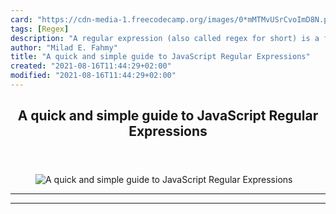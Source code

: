 ```yaml
---
card: "https://cdn-media-1.freecodecamp.org/images/0*mMTMvUSrCvoImD8N.png"
tags: [Regex]
description: "A regular expression (also called regex for short) is a fast "
author: "Milad E. Fahmy"
title: "A quick and simple guide to JavaScript Regular Expressions"
created: "2021-08-16T11:44:29+02:00"
modified: "2021-08-16T11:44:29+02:00"
---
```

<div class="site-wrapper">
<main id="site-main" class="site-main outer">
<div class="inner">
<article class="post-full post tag-regex tag-javascript tag-tech tag-programming tag-technology ">
<header class="post-full-header">
<h1 class="post-full-title">A quick and simple guide to JavaScript Regular Expressions</h1>
</header>
<figure class="post-full-image">
<picture>
<source media="(max-width: 700px)" sizes="1px" srcset="data:image/gif;base64,R0lGODlhAQABAIAAAAAAAP///yH5BAEAAAAALAAAAAABAAEAAAIBRAA7 1w">
<source media="(min-width: 701px)" sizes="(max-width: 800px) 400px,
(max-width: 1170px) 700px,
1400px" srcset="https://cdn-media-1.freecodecamp.org/images/0*mMTMvUSrCvoImD8N.png 300w,
https://cdn-media-1.freecodecamp.org/images/0*mMTMvUSrCvoImD8N.png 600w,
https://cdn-media-1.freecodecamp.org/images/0*mMTMvUSrCvoImD8N.png 1000w,
https://cdn-media-1.freecodecamp.org/images/0*mMTMvUSrCvoImD8N.png 2000w">
<img onerror="this.style.display='none'" src="https://cdn-media-1.freecodecamp.org/images/0*mMTMvUSrCvoImD8N.png" alt="A quick and simple guide to JavaScript Regular Expressions">
</picture>
</figure>
<section class="post-full-content">
<div class="post-content">
</div>
<hr>
<hr>
</section>
</article>
</div>
</main>
</div>
<!-- Google Tag Manager (noscript) -->
<!-- End Google Tag Manager (noscript) -->
